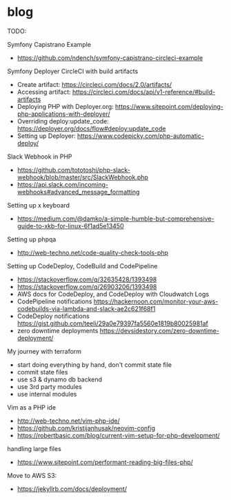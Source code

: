 # blog

TODO:

Symfony Capistrano Example

* https://github.com/ndench/symfony-capistrano-circleci-example

Symfony Deployer CircleCI with build artifacts

* Create artifact: https://circleci.com/docs/2.0/artifacts/
* Accessing artifact: https://circleci.com/docs/api/v1-reference/#build-artifacts
* Deploying PHP with Deployer.org: https://www.sitepoint.com/deploying-php-applications-with-deployer/
* Overriding deploy:update_code: https://deployer.org/docs/flow#deploy:update_code
* Setting up Deployer: https://www.codepicky.com/php-automatic-deploy/

Slack Webhook in PHP

* https://github.com/tototoshi/php-slack-webhook/blob/master/src/SlackWebhook.php
* https://api.slack.com/incoming-webhooks#advanced_message_formatting

Setting up x keyboard

* https://medium.com/@damko/a-simple-humble-but-comprehensive-guide-to-xkb-for-linux-6f1ad5e13450

Setting up phpqa
* http://web-techno.net/code-quality-check-tools-php

Setting up CodeDeploy, CodeBuild and CodePipeline

* https://stackoverflow.com/q/32635428/1393498
* https://stackoverflow.com/q/26903206/1393498
* AWS docs for CodeDeploy, and CodeDeploy with Cloudwatch Logs
* CodePipeline notifications https://hackernoon.com/monitor-your-aws-codebuilds-via-lambda-and-slack-ae2c621f68f1
* CodeDeploy notifications https://gist.github.com/teeli/29a0e79397fa5560e1819b80025981af
* zero downtime deployments https://devsidestory.com/zero-downtime-deployment/

My journey with terraform

* start doing everything by hand, don't commit state file
* commit state files
* use s3 & dynamo db backend
* use 3rd party modules
* use internal modules

Vim as a PHP ide
* http://web-techno.net/vim-php-ide/
* https://github.com/kristijanhusak/neovim-config
* https://robertbasic.com/blog/current-vim-setup-for-php-development/

handling large files 
* https://www.sitepoint.com/performant-reading-big-files-php/

Move to AWS S3:
* https://jekyllrb.com/docs/deployment/
